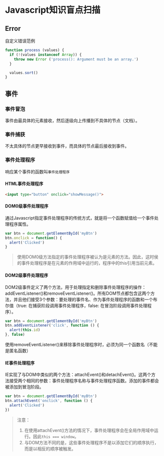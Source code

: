 # Javascript知识盲点扫描

## Error
自定义错误范例
```javascript
function process (values) {
  if (!(values instanceof Array)) {
    throw new Error ('process(): Argument must be an array.')
  }

  values.sort()
}
```

## 事件
### 事件冒泡
事件由最具体的元素接收，然后逐级向上传播到不具体的节点（文档）。
### 事件捕获
不太具体的节点更早接收到事件，而具体的节点最后接收到事件。
### 事件处理程序
响应某个事件的函数叫`事件处理程序`

#### HTML事件处理程序
```html
<input type="button" onclick="showMessage()">
```
#### DOM0级事件处理程序
通过Javascript指定事件处理程序的传统方式，就是将一个函数赋值给一个事件处理程序属性。
```javascript
var btn = document.getElementById('myBtn')
btn.onclick = function() {
  alert('Clicked')
}
```
> 使用DOM0级方法指定的事件处理程序被认为是元素的方法。因此，这时侯的事件处理程序是在元素的作用域中运行的，程序中的this引用当前元素。

#### DOM2级事件处理程序
DOM2级事件定义了两个方法，用于处理指定和删除事件处理程序的操作：addEventListener()和removeEventListener()。所有DOM节点都包含这两个方法，并且他们接受3个参数：要处理的事件名、作为事件处理程序的函数和一个布尔值（true: 在捕获阶段调用事件处理程序，false: 在冒泡阶段调用事件处理程序）。
```javascript
var btn = document.getElementById('myBtn')
btn.addEventListener('click', function () {
  alert(this.id)
}, false)
```
使用removeEventListener()来移除事件处理程序时，必须为同一个函数名（不能是匿名函数）

#### IE事件处理程序
IE实现了与DOM中类似的两个方法：attachEvent()和detachEvent()。这两个方法接受两个相同的参数：事件处理程序名称与事件处理程序函数。添加的事件都会被添加到冒泡阶段。
```javascript
var btn = document.getElementById('myBtn')
btn.attachEvent('onclick', function () {
  alert('Clicked')
})
```
> 注意：
> 1. 在使用attachEvent()方法的情况下，事件处理程序会在全局作用域中运行。因此`this === window`。
> 2. 与DOM方法不同的是，这些事件处理程序不是以添加它们的顺序执行，而是以相反的顺序被触发。
